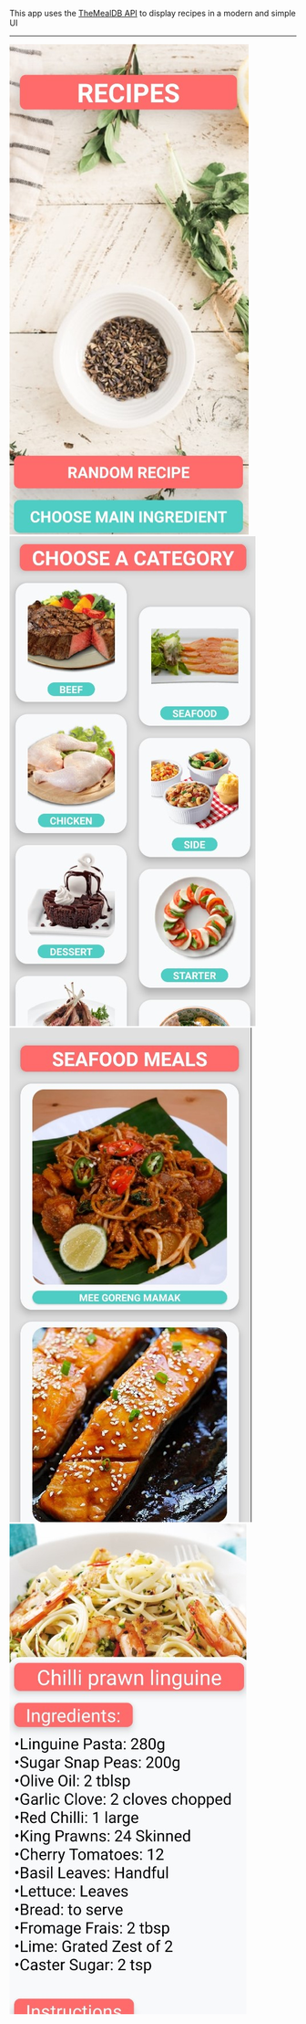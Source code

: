 This app uses the [TheMealDB API](https://www.themealdb.com/api.php "TheMealDB") to display recipes in a modern and simple UI
___
![Main/Welcome Screen](./preview_images/MainScreen.jpg)
![Choose Category Screen](./preview_images/ChooseCategoryScreen.jpg)
![Category Screen](./preview_images/CategoryScreen.jpg)
![Recipe Screen](./preview_images/RecipeScreen.jpg)
